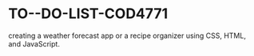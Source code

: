 # TO--DO-LIST-COD4771
creating a weather forecast app or a recipe organizer using CSS, HTML, and JavaScript.
